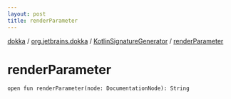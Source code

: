 ```yaml
---
layout: post
title: renderParameter
---
```

[dokka](../../index.md) / [org.jetbrains.dokka](../index.md) / [KotlinSignatureGenerator](index.md) / [renderParameter](renderParameter.md)

# renderParameter

```
open fun renderParameter(node: DocumentationNode): String
```
